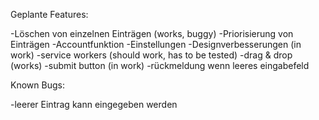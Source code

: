 Geplante Features:

-Löschen von einzelnen Einträgen (works, buggy)
-Priorisierung von Einträgen
-Accountfunktion
-Einstellungen
-Designverbesserungen (in work)
-service workers (should work, has to be tested)
-drag & drop (works)
-submit button (in work)
-rückmeldung wenn leeres eingabefeld

Known Bugs:

-leerer Eintrag kann eingegeben werden
